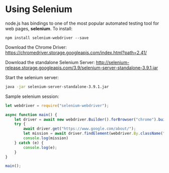# Using Selenium

node.js has bindings to one of the most popular automated testing tool for web pages, **selenium**. To install:

```
npm install selenium-webdriver --save
```

Download the Chrome Driver: https://chromedriver.storage.googleapis.com/index.html?path=2.41/

Download the standalone Selenium Server: http://selenium-release.storage.googleapis.com/3.9/selenium-server-standalone-3.9.1.jar

Start the selenium server:

```bash
java -jar selenium-server-standalone-3.9.1.jar
```

Sample selenium session:

```javascript
let webdriver = require("selenium-webdriver");

async function main() {
    let driver = await new webdriver.Builder().forBrowser("chrome").build();
    try {
        await driver.get("https://www.google.com/about/");
        let mission = await driver.findElement(webdriver.By.className("home-hero-copy center")).getText();
        console.log(mission)
    } catch (e) {
        console.log(e);
    }
}

main();
```

